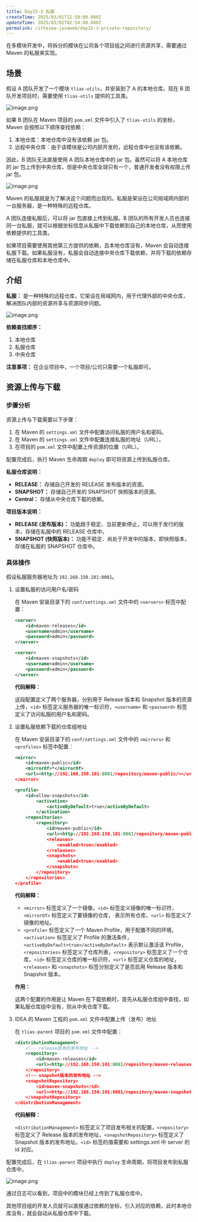 ```yaml
---
title: Day15-3 私服
createTime: 2025/03/01T12:58:00.000Z
updateTime: 2025/03/02T02:54:00.000Z
permalink: /itheima-javaweb/day15-3-private-repository/
---
```


在多模块开发中，将拆分的模块在公司各个项目组之间进行资源共享，需要通过 Maven 的私服来实现。


## ****场景****


假设 A 团队开发了一个模块 `tlias-utils`，并安装到了 A 的本地仓库。现在 B 团队开发项目时，需要使用 `tlias-utils` 提供的工具类。


![image.png](assets/e428fae043383c6f7df8c926be15dc2a.png)


如果 B 团队在 Maven 项目的 `pom.xml` 文件中引入了 `tlias-utils` 的坐标，Maven 会按照以下顺序查找依赖：

1. 本地仓库：本地仓库中没有该依赖 jar 包。
2. 远程中央仓库：由于该模块是公司内部开发的，远程仓库中也没有该依赖。

因此，B 团队无法直接使用 A 团队本地仓库中的 jar 包。虽然可以将 A 本地仓库的 jar 包上传到中央仓库，但是中央仓库全球只有一个，普通开发者没有权限上传 jar 包。


![image.png](assets/56b0f69a7db9e7ae9aeeb3b36b8aa8b5.png)


Maven 的私服就是为了解决这个问题而出现的。私服是架设在公司局域网内部的一台服务器，是一种特殊的远程仓库。


A 团队连接私服后，可以将 jar 包直接上传到私服。B 团队的所有开发人员也连接同一台私服，就可以根据坐标信息从私服中下载依赖到自己的本地仓库，从而使用依赖提供的工具类。


如果项目需要使用其他第三方提供的依赖，且本地仓库没有，Maven 会自动连接私服下载。如果私服没有，私服会自动连接中央仓库下载依赖，并将下载的依赖存储在私服仓库和本地仓库中。


## ****介绍****


**私服：** 是一种特殊的远程仓库，它架设在局域网内，用于代理外部的中央仓库，解决团队内部的资源共享与资源同步问题。


![image.png](assets/a6d54179db3cd08e9100bfb81becdc85.png)


**依赖查找顺序：**

1. 本地仓库
2. 私服仓库
3. 中央仓库

**注意事项：** 在企业项目中，一个项目/公司只需要一个私服即可。


## ****资源上传与下载****


### ****步骤分析****


资源上传与下载需要以下步骤：

1. 在 Maven 的 `settings.xml` 文件中配置访问私服的用户名和密码。
2. 在 Maven 的 `settings.xml` 文件中配置连接私服的地址（URL）。
3. 在项目的 `pom.xml` 文件中配置上传资源的位置（URL）。

配置完成后，执行 Maven 生命周期 `deploy` 即可将资源上传到私服仓库。


**私服仓库说明：**

- **RELEASE：** 存储自己开发的 RELEASE 发布版本的资源。
- **SNAPSHOT：** 存储自己开发的 SNAPSHOT 快照版本的资源。
- **Central：** 存储从中央仓库下载的依赖。

**项目版本说明：**

- **RELEASE (发布版本)：** 功能趋于稳定、当前更新停止，可以用于发行的版本，存储在私服中的 RELEASE 仓库中。
- **SNAPSHOT (快照版本)：** 功能不稳定、尚处于开发中的版本，即快照版本，存储在私服的 SNAPSHOT 仓库中。

### ****具体操作****


假设私服服务器地址为 `192.168.150.101:8081`。

1. 设置私服的访问用户名/密码

	在 Maven 安装目录下的 `conf/settings.xml` 文件中的 `<servers>` 标签中配置：


	```xml
	<server>
	    <id>maven-releases</id>
	    <username>admin</username>
	    <password>admin</password>
	</server>
	
	<server>
	    <id>maven-snapshots</id>
	    <username>admin</username>
	    <password>admin</password>
	</server>
	```


	**代码解释：**


	这段配置定义了两个服务器，分别用于 Release 版本和 Snapshot 版本的资源上传，`<id>` 标签定义服务器的唯一标识符，`<username>` 和 `<password>` 标签定义了访问私服的用户名和密码。

2. 设置私服依赖下载的仓库组地址

	在 Maven 安装目录下的 `conf/settings.xml` 文件中的 `<mirrors>` 和 `<profiles>` 标签中配置：


	```xml
	<mirror>
	    <id>maven-public</id>
	    <mirrorOf>*</mirrorOf>
	    <url><http://192.168.150.101:8081/repository/maven-public/></url>
	</mirror>
	```


	```xml
	<profile>
	    <id>allow-snapshots</id>
	        <activation>
	            <activeByDefault>true</activeByDefault>
	        </activation>
	    <repositories>
	        <repository>
	            <id>maven-public</id>
	            <url><http://192.168.150.101:8081/repository/maven-public/></url>
	            <releases>
	                <enabled>true</enabled>
	            </releases>
	            <snapshots>
	                <enabled>true</enabled>
	            </snapshots>
	        </repository>
	    </repositories>
	</profile>
	```


	**代码解释：**

	- `<mirror>` 标签定义了一个镜像，`<id>` 标签定义镜像的唯一标识符，`<mirrorOf>` 标签定义了要镜像的仓库， 表示所有仓库，`<url>` 标签定义了镜像的地址。
	- `<profile>` 标签定义了一个 Maven Profile，用于配置不同的环境，`<activation>` 标签定义了 Profile 的激活条件，`<activeByDefault>true</activeByDefault>` 表示默认激活该 Profile，`<repositories>` 标签定义了仓库列表，`<repository>` 标签定义了一个仓库，`<id>` 标签定义仓库的唯一标识符，`<url>` 标签定义仓库的地址，`<releases>` 和 `<snapshots>` 标签分别定义了是否启用 Release 版本和 Snapshot 版本。

	**作用：**


	这两个配置的作用是让 Maven 在下载依赖时，首先从私服仓库组中查找，如果私服仓库组中没有，则从中央仓库下载。

3. IDEA 的 Maven 工程的 `pom.xml` 文件中配置上传（发布）地址

	在 `tlias-parent` 项目的 `pom.xml` 文件中配置：


	```xml
	<distributionManagement>
	    <!-- release版本的发布地址 -->
	    <repository>
	        <id>maven-releases</id>
	        <url><http://192.168.150.101:8081/repository/maven-releases/></url>
	    </repository>
	    <!-- snapshot版本的发布地址 -->
	    <snapshotRepository>
	        <id>maven-snapshots</id>
	        <url><http://192.168.150.101:8081/repository/maven-snapshots/></url>
	    </snapshotRepository>
	</distributionManagement>
	```


	**代码解释：**


	`<distributionManagement>` 标签定义了项目发布相关的配置，`<repository>` 标签定义了 Release 版本的发布地址，`<snapshotRepository>` 标签定义了 Snapshot 版本的发布地址。`<id>` 标签的值需要和 settings.xml 中 server 的 id 对应。


配置完成后，在 `tlias-parent` 项目中执行 `deploy` 生命周期，将项目发布到私服仓库中。


![image.png](assets/72590ac496824b24f7bbc3d254fa7496.png)


通过日志可以看到，项目中的模块已经上传到了私服仓库中。


其他项目组的开发人员就可以直接通过依赖的坐标，引入对应的依赖，此时本地仓库没有，就会自动从私服仓库中下载。


